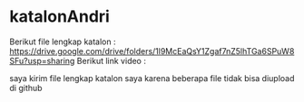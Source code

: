 # katalonAndri
Berikut file lengkap katalon : https://drive.google.com/drive/folders/1l9McEaQsY1Zgaf7nZ5lhTGa6SPuW8SFu?usp=sharing
Berikut link video : 

saya kirim file lengkap katalon saya karena beberapa file tidak bisa diupload di github

